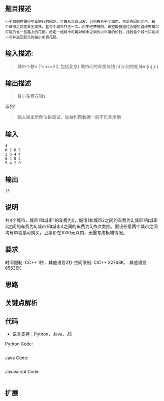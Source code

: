 ## 题目描述
```
小明目前在做份毕业旅行的规划。打算从北京出发，分别去若千个城市，然后再回到北京，每
个城市之间均乘坐高铁，且每个城市只去一次。由于经费有限，希望能够通过合理的路线安排尽
可能的省一些路上的花销。给定一组城市和每对城市之间的火车票的价钱，找到每个城市只访问
一次并返回起点的最小车费花销。
```
## 输入描述:
> 城市个数n (1<n<=20, 包括北京)
> 城市间的车票价钱 n行n列的矩阵m[n][n]

## 输出描述
> 最小车费花销s

示列1
> 输人输出示例仪供调试，后台判题数据一般不包含示例

## 输入
```
4
0 2 6 5
2 0 4 4
6 4 0 2
5 4 2 0
```

## 输出
```
13
```

## 说明
共4个城市，城市1和城市1的车费为0，城市1和城市2之间的车费为2,城市1和城市3之间的车费为6,城市1和城市4之间的车费为5,依次类推。假设任意两个城市之间均有单程票可购买，且票价在1000元以内，无需考虑极端情况。

## 要求
时间服制: CC++ 1秒，其他语言2秒
空间限制: CIC++ 32768K， 其他语言65536K

## 思路


## 关键点解析


## 代码

- 语言支持：Python，Java，JS

Python Code:

```python

```

Java Code:

```java

```

Javascript Code:

```js

```

## 扩展
